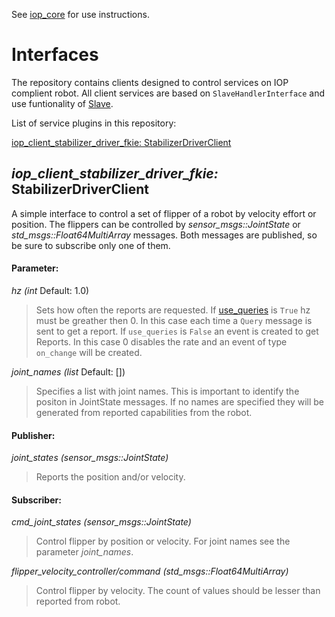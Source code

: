 See [iop_core](https://github.com/fkie/iop_core/blob/master/README.md) for use instructions.


# Interfaces

The repository contains clients designed to control services on IOP complient robot. All client services are based on ```SlaveHandlerInterface``` and use funtionality of [Slave](https://github.com/fkie/iop_core/blob/master/doc/iop_core_packages.md#iop_ocu_slavelib_fkie).  

List of service plugins in this repository:

[iop_client_stabilizer_driver_fkie: StabilizerDriverClient](#iop_client_stabilizer_driver_fkie-stabilizersriverclient)  


## _iop_client_stabilizer_driver_fkie:_ StabilizerDriverClient

A simple interface to control a set of flipper of a robot by velocity effort or position. The flippers can be controlled by _sensor_msgs::JointState_ or _std_msgs::Float64MultiArray_ messages. Both messages are published, so be sure to subscribe only one of them.

#### Parameter:

_hz (int_ Default: 1.0)

> Sets how often the reports are requested. If [use_queries](https://github.com/fkie/iop_core/blob/master/doc/iop_core_packages.md#parameter) is ```True``` hz must be greather then 0. In this case each time a ```Query``` message is sent to get a report. If ```use_queries``` is ```False``` an event is created to get Reports. In this case 0 disables the rate and an event of type ```on_change``` will be created.

_joint_names (list_ Default: [])

> Specifies a list with joint names. This is important to identify the positon in JointState messages. If no names are specified they will be generated from reported capabilities from the robot.

#### Publisher:

_joint_states (sensor_msgs::JointState)_

> Reports the position and/or velocity.

#### Subscriber:

_cmd_joint_states (sensor_msgs::JointState)_

> Control flipper by position or velocity. For joint names see the parameter _joint_names_.

_flipper_velocity_controller/command (std_msgs::Float64MultiArray)_

> Control flipper by velocity. The count of values should be lesser than reported from robot.

